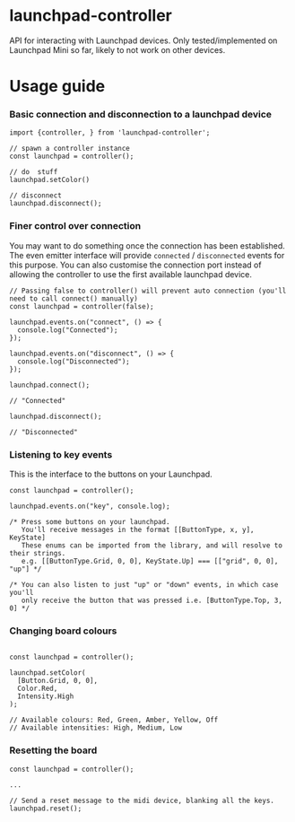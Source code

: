# launchpad-controller

API for interacting with Launchpad devices.
Only tested/implemented on Launchpad Mini so far, likely to not work on other devices.

# Usage guide

### Basic connection and disconnection to a launchpad device

```
import {controller, } from 'launchpad-controller';

// spawn a controller instance
const launchpad = controller();

// do  stuff
launchpad.setColor()

// disconnect
launchpad.disconnect();
```

### Finer control over connection

You may want to do something once the connection has been established. The even emitter interface will provide `connected` / `disconnected` events for this purpose. You can also customise the connection port instead of allowing the controller to use the first available launchpad device.

```
// Passing false to controller() will prevent auto connection (you'll need to call connect() manually)
const launchpad = controller(false);

launchpad.events.on("connect", () => {
  console.log("Connected");
});

launchpad.events.on("disconnect", () => {
  console.log("Disconnected");
});

launchpad.connect();

// "Connected"

launchpad.disconnect();

// "Disconnected"
```

### Listening to key events

This is the interface to the buttons on your Launchpad.

```
const launchpad = controller();

launchpad.events.on("key", console.log);

/* Press some buttons on your launchpad.
   You'll receive messages in the format [[ButtonType, x, y], KeyState]
   These enums can be imported from the library, and will resolve to their strings.
   e.g. [[ButtonType.Grid, 0, 0], KeyState.Up] === [["grid", 0, 0], "up"] */

/* You can also listen to just "up" or "down" events, in which case you'll
   only receive the button that was pressed i.e. [ButtonType.Top, 3, 0] */
```


### Changing board colours

```

const launchpad = controller();

launchpad.setColor(
  [Button.Grid, 0, 0],
  Color.Red,
  Intensity.High
);

// Available colours: Red, Green, Amber, Yellow, Off
// Available intensities: High, Medium, Low

```

### Resetting the board

```
const launchpad = controller();

...

// Send a reset message to the midi device, blanking all the keys.
launchpad.reset();
```